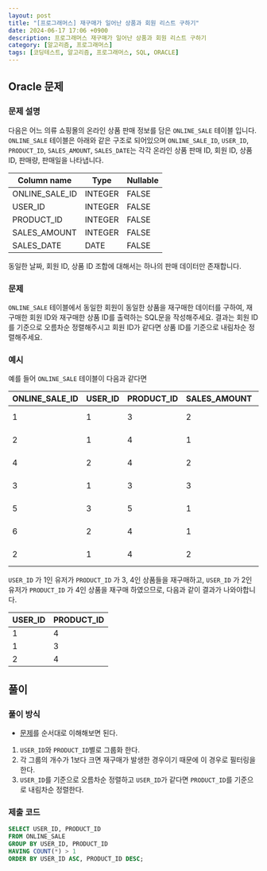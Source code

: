 ```yaml
---
layout: post
title: "[프로그래머스] 재구매가 일어난 상품과 회원 리스트 구하기"
date: 2024-06-17 17:06 +0900
description: 프로그래머스 재구매가 일어난 상품과 회원 리스트 구하기
category: [알고리즘, 프로그래머스]
tags: [코딩테스트, 알고리즘, 프로그래머스, SQL, ORACLE]
---
```

## Oracle 문제
### 문제 설명
다음은 어느 의류 쇼핑몰의 온라인 상품 판매 정보를 담은 `ONLINE_SALE` 테이블 입니다. `ONLINE_SALE` 테이블은 아래와 같은 구조로 되어있으며 `ONLINE_SALE_ID`, `USER_ID`, `PRODUCT_ID`, `SALES_AMOUNT`, `SALES_DATE`는 각각 온라인 상품 판매 ID, 회원 ID, 상품 ID, 판매량, 판매일을 나타냅니다.

| Column name | Type | Nullable |
|---|---|---|
| ONLINE_SALE_ID | INTEGER | FALSE |
| USER_ID | INTEGER | FALSE |
| PRODUCT_ID | INTEGER | FALSE |
| SALES_AMOUNT | INTEGER | FALSE |
| SALES_DATE | DATE | FALSE |

동일한 날짜, 회원 ID, 상품 ID 조합에 대해서는 하나의 판매 데이터만 존재합니다.

### 문제
`ONLINE_SALE` 테이블에서 동일한 회원이 동일한 상품을 재구매한 데이터를 구하여, 재구매한 회원 ID와 재구매한 상품 ID를 출력하는 SQL문을 작성해주세요. 결과는 회원 ID를 기준으로 오름차순 정렬해주시고 회원 ID가 같다면 상품 ID를 기준으로 내림차순 정렬해주세요.

### 예시
예를 들어  `ONLINE_SALE`  테이블이 다음과 같다면

| ONLINE_SALE_ID | USER_ID | PRODUCT_ID | SALES_AMOUNT | SALES_DATE |
|---|---|---|---|---|
| 1 | 1 | 3 | 2 | 2022-02-25 |
| 2 | 1 | 4 | 1 | 2022-03-01 |
| 4 | 2 | 4 | 2 | 2022-03-12 |
| 3 | 1 | 3 | 3 | 2022-03-31 |
| 5 | 3 | 5 | 1 | 2022-04-03 |
| 6 | 2 | 4 | 1 | 2022-04-06 |
| 2 | 1 | 4 | 2 | 2022-05-11 |

`USER_ID` 가 1인 유저가 `PRODUCT_ID` 가 3, 4인 상품들을 재구매하고, `USER_ID` 가 2인 유저가 `PRODUCT_ID` 가 4인 상품을 재구매 하였으므로, 다음과 같이 결과가 나와야합니다.

| USER_ID | PRODUCT_ID |
|---|---|
| 1 | 4 |
| 1 | 3 |
| 2 | 4 |

## 풀이
### 풀이 방식
- [문제](#문제)를 순서대로 이해해보면 된다.
1. `USER_ID`와 `PRODUCT_ID`별로 그룹화 한다.
2. 각 그룹의 개수가 1보다 크면 재구매가 발생한 경우이기 때문에 이 경우로 필터링을 한다.
3. `USER_ID`를 기준으로 오름차순 정렬하고 `USER_ID`가 같다면 `PRODUCT_ID`를 기준으로 내림차순 정렬한다.

### 제출 코드
```sql
SELECT USER_ID, PRODUCT_ID
FROM ONLINE_SALE
GROUP BY USER_ID, PRODUCT_ID
HAVING COUNT(*) > 1
ORDER BY USER_ID ASC, PRODUCT_ID DESC;
```
